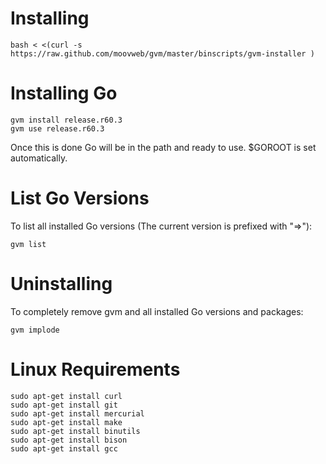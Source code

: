 Installing
==========
    bash < <(curl -s https://raw.github.com/moovweb/gvm/master/binscripts/gvm-installer )

Installing Go
=============
    gvm install release.r60.3
    gvm use release.r60.3
Once this is done Go will be in the path and ready to use. $GOROOT is set automatically.

List Go Versions
================
To list all installed Go versions (The current version is prefixed with "=>"):

    gvm list

Uninstalling
============
To completely remove gvm and all installed Go versions and packages:

    gvm implode

Linux Requirements
==================
    sudo apt-get install curl
    sudo apt-get install git
    sudo apt-get install mercurial
    sudo apt-get install make
    sudo apt-get install binutils
    sudo apt-get install bison
    sudo apt-get install gcc

